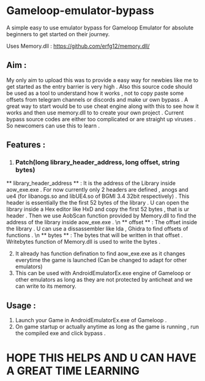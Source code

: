 # Gameloop-emulator-bypass
A simple easy to use emulator bypass for Gameloop Emulator for absolute beginners to get started on their journey.

Uses Memory.dll : https://github.com/erfg12/memory.dll/

## Aim : 
My only aim to upload this was to provide a easy way for newbies like me to get started as the entry barrier is very high . Also this source code should be used as a tool to understand how it works , not to copy paste some offsets from telegram channels or discords and make ur own bypass . A great way to start would be to use cheat engine along with this to see how it works and then use memory.dll to to create your own project . Current bypass source codes are either too complicated or are straight up viruses . So newcomers can use this to learn . 

## Features : 
1. ### Patch(long library_header_address, long offset, string bytes)
  ** library_header_address ** : It is the address of the Library inside aow_exe.exe . For now currently only 2 headers are defined , anogs and ue4 (for libanogs.so and libUE4.so of BGMI 3.4 32bit respectively) . This header is essentially the the first 52 bytes of the library . U can open the library inside a Hex editor like HxD and copy the first 52 bytes , that is ur header . Then we use AobScan function provided by Memory.dll to find the address of the library inside aow_exe.exe . \n
   ** offset ** : The offset inside the library . U can use a dissassembler like Ida , Ghidra to find offsets of functions . \n
   ** bytes ** : The bytes that will be written in that offset . Writebytes function of Memory.dll is used to write the bytes . 

2. It already has function defination to find aow_exe.exe as it changes everytime the game is launched (Can be changed to adapt for other emulators)
3. This can be used with AndroidEmulatorEx.exe engine of Gameloop or other emulators as long as they are not protected by anticheat and we can write to its memory.


## Usage : 
1. Launch your Game in AndroidEmulatorEx.exe of Gameloop . 
2. On game startup or actually anytime as long as the game is running , run the compiled exe and click bypass . 

# HOPE THIS HELPS AND U CAN HAVE A GREAT TIME LEARNING 
